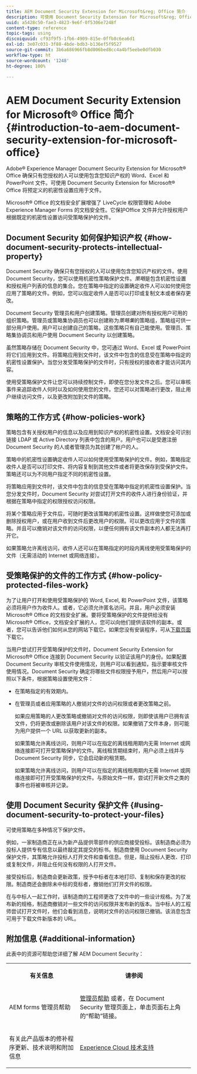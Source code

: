 ```yaml
---
title: AEM Document Security Extension for Microsoft&reg; Office 简介
description: 可使用 Document Security Extension for Microsoft&reg; Office 将预定义的机密性设置应用于 Microsoft&reg; Office 文件。
uuid: a5428c50-fae3-4823-9e6f-0f5306e7248f
content-type: reference
topic-tags: using
discoiquuid: cf93f9f5-1fb6-4909-815e-0ffb8c6ea6d1
exl-id: 3e07c031-3f88-4bde-bdb3-b136ef5f9527
source-git-commit: 3b6a686966fb8d006bed8cc4a4bf5eebe0dfb030
workflow-type: ht
source-wordcount: '1248'
ht-degree: 100%

---
```


# AEM Document Security Extension for Microsoft® Office 简介{#introduction-to-aem-document-security-extension-for-microsoft-office}

Adobe® Experience Manager Document Security Extension for Microsoft® Office 确保只有您授权的人可以使用包含您知识产权的 Word、Excel 和 PowerPoint 文件。可使用 Document Security Extension for Microsoft® Office 将预定义的机密性设置应用于文件。

Microsoft® Office 的文档安全扩展增强了 LiveCycle 权限管理和 Adobe Experience Manager Forms 的文档安全性。它保护Office 文件并允许授权用户根据既定的机密性设置访问受策略保护的文件。

## Document Security 如何保护知识产权 {#how-document-security-protects-intellectual-property}

Document Security 确保只有您授权的人可以使用包含您知识产权的文件。使用 Document Security，您可以使用机密性策略保护文件。*策略*&#x200B;是包含机密性设置和授权用户列表的信息的集合。您在策略中指定的设置确定收件人可以如何使用您应用了策略的文件。例如，您可以指定收件人是否可以打印或复制文本或者保存更改。

Document Security 管理员和用户创建策略。管理员创建对所有授权用户可用的组织策略。管理员或策略集协调员也可以创建称为&#x200B;*策略集*&#x200B;的策略组，策略组可供一部分用户使用。用户可以创建自己的策略，这些策略只有自己能使用。管理员、策略集协调员和用户使用 Document Security 以创建策略。

虽然策略存储在 Document Security 中，您可通过 Word、Excel 或 PowerPoint 将它们应用到文件。将策略应用到文件时，该文件中包含的信息受在策略中指定的机密性设置保护。当您分发受策略保护的文件时，只有授权的接收者才能访问其内容。

使用受策略保护文件让您可以持续控制文件，即使在您分发文件之后。您可以审核事件来追踪收件人何时以及如何使用您的文件。您还可以对策略进行更改，阻止用户继续访问文件，以及更改附加到文件的策略。

## 策略的工作方式 {#how-policies-work}

策略包含有关授权用户的信息以及应用到知识产权的机密性设置。文档安全可识别链接 LDAP 或 Active Directory 列表中包含的用户。用户也可以是受邀注册 Document Security 的人或者管理员为其创建了帐户的人。

策略中的机密性设置确定收件人可以如何使用受策略保护的文件。例如，策略指定收件人是否可以打印文件、将内容复制到其他文件或者将更改保存到受保护文件。策略还可以为不同用户指定不同的机密性设置。

将策略应用到文件时，该文件中包含的信息受在策略中指定的机密性设置保护。当您分发文件时，Document Security 对尝试打开文件的收件人进行身份验证，并根据在策略中指定的权限授权访问权限。

将某个策略应用于文件后，可随时更改该策略的机密性设置。这样做使您可添加或删除授权用户，或在用户收到文件后更改用户的权限。可以更改应用于文件的策略。并且可以撤销对该文件的访问权限，以便任何拥有该文件副本的人都无法再打开它。

如果策略允许离线访问，收件人还可以在策略指定的时段内离线使用受策略保护的文件（无需活动的 Internet 或网络连接）。

## 受策略保护的文件的工作方式 {#how-policy-protected-files-work}

为了让用户打开和使用受策略保护的 Word, Excel, 和 PowerPoint 文件，该策略必须将用户作为收件人。或者，它必须允许匿名访问。并且，用户必须安装Microsoft® Office 的文档安全扩展。要将受策略保护的文件提供给没有 Microsoft® Office，文档安全扩展的人，您可以向他们提供该软件的副本。或者，您可以告诉他们如何从您的网站下载它。如果您没有安装程序，可从[下载页面](https://experienceleague.adobe.com/zh-hans/docs/experience-manager-document-security/using/download-installer)下载它。

当用户尝试打开受策略保护的文件时，Document Security Extension for Microsoft® Office 连接到 Document Security 以验证该用户的身份。如果配置 Document Security 审核文件使用情况，则用户可以看到通知，指示要审核文件使用情况。Document Security 确定将哪些文件权限授予用户，然后用户可以按照以下条件，根据策略设置使用文件：

* 在策略指定的有效期内。
* 在管理员或者应用策略的人撤销对文件的访问权限或者更改策略之前。

  如果应用策略的人更改策略或撤销对文件的访问权限，则即使该用户已拥有该文件，仍将更改或删除该用户对该文件的权限。如果撤销了文件本身，则可能为用户提供一个 URL 以获取更新的副本。

  如果策略允许离线访问，则用户可以在指定的离线租用期内无需 Internet 或网络连接即可打开受策略保护的文件。离线租赁期结束时，用户必须上线并与 Document Security 同步，它会启动新的租赁期。

  如果策略允许离线访问，则用户可以在指定的离线租用期内无需 Internet 或网络连接即可打开受策略保护的文件。与原始文件一样，尝试打开新文件之类的事件也将被审核并记录。

## 使用 Document Security 保护文件 {#using-document-security-to-protect-your-files}

可使用策略在多种情况下保护文件。

例如，一家制造商正在从为新产品提供零部件的供应商接受投标。该制造商必须为投标人提供专有信息以最终敲定其提交的标书。制造商使用 Document Security 保护文件，其策略允许投标人打开文件和查看信息。但是，阻止投标人更改、打印或复制文件，并阻止任何没有权限的人打开文件。

接受投标后，制造商会更新政策，授予中标者在本地打印、复制和保存更改的权限。制造商还会删除未中标的竞标者，撤销他们打开文件的权限。

在与中标人一起工作时，该制造商的工程师更改了文件中的一些设计规格。为了发布新的规格，制造商撤销对一些文件的访问权限并发布新的版本。当中标人的工程师尝试打开文件时，他们会看到消息，说明对文件的访问权限已撤销。该消息包含可用于下载文件新版本的 URL。

## 附加信息 {#additional-information}

此表中的资源可帮助您详细了解 AEM Document Security：

<table >
 <tbody>
  <tr>
   <th><p>有关信息</p> </th>
   <th><p>请参阅</p> </th>
  </tr>
  <tr>
   <td><p>AEM forms 管理员帮助</p> </td>
   <td><p><a href="https://experienceleague.adobe.com/zh-hans/docs/experience-manager-65/content/forms/administrator-help/get-started/configure-general-aem-forms-settings">管理员帮助</a> 或者，在 Document Security 管理页面上，单击页面右上角的“帮助”链接。</p> </td>
  </tr>
  <tr>
   <td><p>有关此产品版本的修补程序更新、技术说明和附加信息</p> </td>
   <td><p><a href="https://experienceleague.adobe.com/zh-hans?support-solution=General&amp;support-tab=home#support">Experience Cloud 技术支持</a></p> </td>
  </tr>
 </tbody>
</table>
